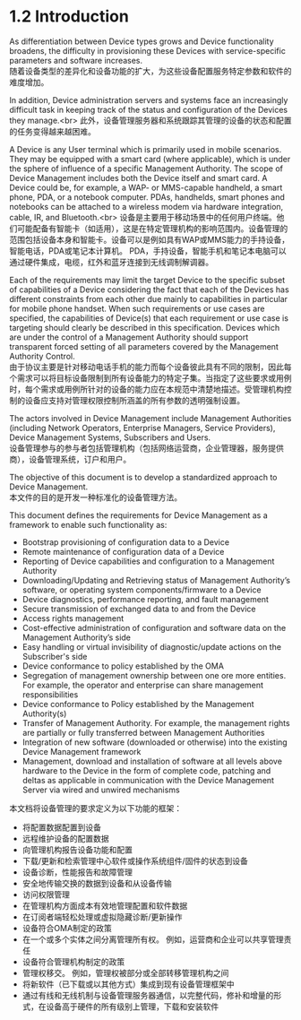 # 1.2 Introduction

As differentiation between Device types grows and Device functionality broadens, the difficulty in provisioning these Devices with service-specific parameters and software increases.<br/>
随着设备类型的差异化和设备功能的扩大，为这些设备配置服务特定参数和软件的难度增加。

In addition, Device administration servers and systems face an increasingly difficult task in keeping track of the status and configuration of the Devices they manage.<br\>
此外，设备管理服务器和系统跟踪其管理的设备的状态和配置的任务变得越来越困难。

A Device is any User terminal which is primarily used in mobile scenarios. They may be equipped with a smart card (where applicable), which is under the sphere of influence of a specific Management Authority. The scope of Device Management includes both the Device itself and smart card. A Device could be, for example, a WAP- or MMS-capable handheld, a smart phone, PDA, or a notebook computer. PDAs, handhelds, smart phones and notebooks can be attached to a wireless modem via hardware integration, cable, IR, and Bluetooth.<br\>
设备是主要用于移动场景中的任何用户终端。他们可能配备有智能卡（如适用），这是在特定管理机构的影响范围内。设备管理的范围包括设备本身和智能卡。设备可以是例如具有WAP或MMS能力的手持设备，智能电话，PDA或笔记本计算机。 PDA，手持设备，智能手机和笔记本电脑可以通过硬件集成，电缆，红外和蓝牙连接到无线调制解调器。

Each of the requirements may limit the target Device to the specific subset of capabilities of a Device considering the fact that each of the Devices has different constraints from each other due mainly to capabilities in particular for mobile phone handset. When such requirements or use cases are specified, the capabilities of Device(s) that each requirement or use case is targeting should clearly be described in this specification. Devices which are under the control of a Management Authority should support transparent forced setting of all parameters covered by the Management Authority Control.<br/>
由于协议主要是针对移动电话手机的能力而每个设备彼此具有不同的限制，因此每个需求可以将目标设备限制到所有设备能力的特定子集。当指定了这些要求或用例时，每个需求或用例所针对的设备的能力应在本规范中清楚地描述。受管理机构控制的设备应支持对管理权限控制所涵盖的所有参数的透明强制设置。

The actors involved in Device Management include Management Authorities (including Network Operators, Enterprise Managers, Service Providers), Device Management Systems, Subscribers and Users.<br/>
设备管理参与的参与者包括管理机构（包括网络运营商，企业管理器，服务提供商），设备管理系统，订户和用户。

The objective of this document is to develop a standardized approach to Device Management.<br/>
本文件的目的是开发一种标准化的设备管理方法。

This document defines the requirements for Device Management as a framework to enable such functionality as:
* Bootstrap provisioning of configuration data to a Device
* Remote maintenance of configuration data of a Device
* Reporting of Device capabilities and configuration to a Management Authority
* Downloading/Updating and Retrieving status of Management Authority’s software, or operating system components/firmware to a Device
* Device diagnostics, performance reporting, and fault management
* Secure transmission of exchanged data to and from the Device
* Access rights management
* Cost-effective administration of configuration and software data on the Management Authority’s side
* Easy handling or virtual invisibility of diagnostic/update actions on the Subscriber's side
* Device conformance to policy established by the OMA
* Segregation of management ownership between one ore more entities. For example, the operator and enterprise can share management responsibilities
* Device conformance to Policy established by the Management Authority(s)
* Transfer of Management Authority. For example, the management rights are partially or fully transferred
between Management Authorities
* Integration of new software (downloaded or otherwise) into the existing Device Management framework
* Management, download and installation of software at all levels above hardware to the Device in the form of complete code, patching and deltas as applicable in communication with the Device Management Server via wired and unwired mechanisms

本文档将设备管理的要求定义为以下功能的框架：
* 将配置数据配置到设备
* 远程维护设备的配置数据
* 向管理机构报告设备功能和配置
* 下载/更新和检索管理中心软件或操作系统组件/固件的状态到设备
* 设备诊断，性能报告和故障管理
* 安全地传输交换的数据到设备和从设备传输
* 访问权限管理
* 在管理机构方面成本有效地管理配置和软件数据
* 在订阅者端轻松处理或虚拟隐藏诊断/更新操作
* 设备符合OMA制定的政策
* 在一个或多个实体之间分离管理所有权。 例如，运营商和企业可以共享管理责任
* 设备符合管理机构制定的政策
* 管理权移交。 例如，管理权被部分或全部转移管理机构之间
* 将新软件（已下载或以其他方式）集成到现有设备管理框架中
* 通过有线和无线机制与设备管理服务器通信，以完整代码，修补和增量的形式，在设备高于硬件的所有级别上管理，下载和安装软件
